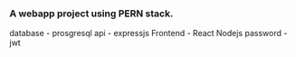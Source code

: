 ### A webapp project using PERN stack.
 database - prosgresql
 api - expressjs
 Frontend - React
 Nodejs
 password - jwt
